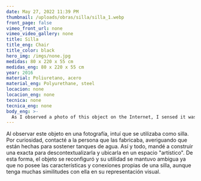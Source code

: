 ```yaml
---
date: May 27, 2022 11:39 PM
thumbnail: /uploads/obras/silla/silla_1.webp
front_page: false
vimeo_front_url: none
vimeo_video_gallery: none
title: Silla
title_eng: Chair
title_color: black
hero_img: /imgs/none.jpg
medidas: 80 x 220 x 55 cm
medidas_eng: 80 x 220 x 55 cm
year: 2016
material: Poliuretano, acero
material_eng: Polyurethane, steel
locacion: none
locacion_eng: none
tecnica: none
tecnica_eng: none
body_eng: >-
  As I observed a photo of this object on the Internet, I sensed it was used as a chair.  Out of curiosity, I got in touch with the person that fabricated them and found out that they were used to hold water towers.  This way, I ordered an exact one so I could take it out-of-context and position it in an “artistic space”.  *The object was reconfigured with its utility becoming ambiguous, as it didn’t have the characteristics and connections expected of a chair, even if it had many similarities with it in its visual representation.*
---
```

Al observar este objeto en una fotografía, intuí que se utilizaba como silla.  Por  curiosidad, contacté a la persona que las fabricaba, averiguando que están hechas para sostener tanques de agua.  Así y todo, mandé a construir una exacta para descontextualizarla y ubicarla en un espacio "artístico".  De esta forma, el objeto se reconfiguró y su utilidad se mantuvo ambigua ya que no posee las características y conexiones propias de una silla, aunque tenga muchas similitudes con ella en su representación visual.